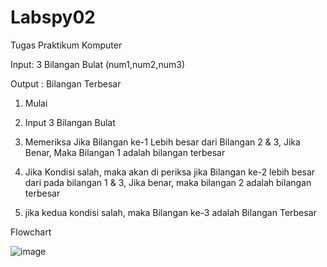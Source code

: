 # Labspy02
Tugas Praktikum Komputer

Input: 3 Bilangan Bulat (num1,num2,num3)


Output : Bilangan Terbesar


1. Mulai

2. Input 3 Bilangan Bulat

3. Memeriksa Jika Bilangan ke-1 Lebih besar dari Bilangan 2 & 3, Jika Benar, Maka Bilangan 1 adalah bilangan terbesar

4. Jika Kondisi salah, maka akan di periksa jika Bilangan ke-2 lebih besar dari pada bilangan 1 & 3, Jika benar, maka bilangan 2 adalah bilangan terbesar

5. jika kedua kondisi salah, maka Bilangan ke-3 adalah Bilangan Terbesar


Flowchart










![image](https://github.com/user-attachments/assets/6c033842-1f1c-4f1c-a439-5176666a446a)
